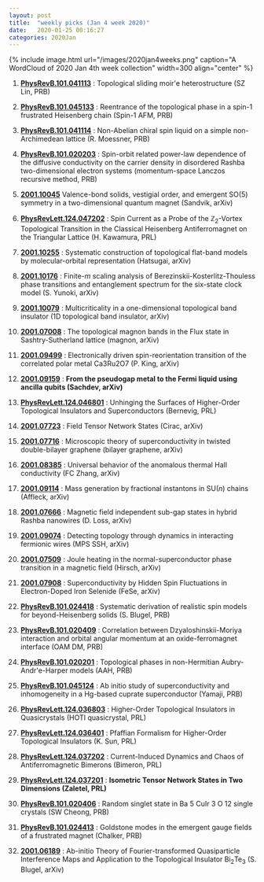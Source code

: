 ```yaml
---
layout: post
title:  "weekly picks (Jan 4 week 2020)"
date:   2020-01-25 00:16:27
categories: 2020Jan
---
```





{% include image.html url="/images/2020jan4weeks.png" caption="A WordCloud of 2020 Jan 4th week collection" width=300 align="center" %}


1. **[PhysRevB.101.041113](https://link.aps.org/doi/10.1103/PhysRevB.101.041113)** : Topological sliding moir\'e heterostructure (SZ Lin, PRB)

1. **[PhysRevB.101.045133](https://link.aps.org/doi/10.1103/PhysRevB.101.045133)** : Reentrance of the topological phase in a spin-1 frustrated Heisenberg chain (Spin-1 AFM, PRB)

1. **[PhysRevB.101.041114](https://link.aps.org/doi/10.1103/PhysRevB.101.041114)** : Non-Abelian chiral spin liquid on a simple non-Archimedean lattice (R. Moessner, PRB)

1. **[PhysRevB.101.020203](https://link.aps.org/doi/10.1103/PhysRevB.101.020203)** : Spin-orbit related power-law dependence of the diffusive conductivity on the carrier density in disordered Rashba two-dimensional electron systems (momentum-space Lanczos recursive method, PRB)


1. **[2001.10045](https://arxiv.org/abs/2001.10045)** Valence-bond solids, vestigial order, and emergent SO(5) symmetry in a two-dimensional quantum magnet (Sandvik, arXiv)

1. **[PhysRevLett.124.047202](https://journals.aps.org/prl/abstract/10.1103/PhysRevLett.124.047202)** : Spin Current as a Probe of the ${\mathbb{Z}}_{2}$-Vortex Topological Transition in the Classical Heisenberg Antiferromagnet on the Triangular Lattice (H. Kawamura, PRL)

1. **[2001.10255](https://arxiv.org/abs/2001.10255)** : Systematic construction of topological flat-band models by molecular-orbital representation (Hatsugai, arXiv)

1. **[2001.10176](https://arxiv.org/abs/2001.10176)** : Finite-$m$ scaling analysis of Berezinskii-Kosterlitz-Thouless phase transitions and entanglement spectrum for the six-state clock model (S. Yunoki, arXiv)

1. **[2001.10079](https://arxiv.org/abs/2001.10079)** :  Multicriticality in a one-dimensional topological band insulator (1D topological band insulator, arXiv)


1. **[2001.07008](https://arxiv.org/abs/2001.07008)** : The topological magnon bands in the Flux state in Sashtry-Sutherland lattice (magnon, arXiv)

1. **[2001.09499](https://arxiv.org/abs/2001.09499)** : Electronically driven spin-reorientation transition of the correlated polar metal Ca3Ru2O7 (P. King, arXiv)

1. **[2001.09159](https://arxiv.org/abs/2001.09159)** : **From the pseudogap metal to the Fermi liquid using ancilla qubits (Sachdev, arXiv)**

1. **[PhysRevLett.124.046801](https://link.aps.org/doi/10.1103/PhysRevLett.124.046801)** : Unhinging the Surfaces of Higher-Order Topological Insulators and Superconductors (Bernevig, PRL)


1. **[2001.07723](http://arxiv.org/abs/2001.07723)** : Field Tensor Network States (Cirac, arXiv)

1. **[2001.07716](http://arxiv.org/abs/2001.07716)** : Microscopic theory of superconductivity in twisted double-bilayer graphene (bilayer graphene, arXiv)

1. **[2001.08385](http://arxiv.org/abs/2001.08385)** : Universal behavior of the anomalous thermal Hall conductivity (FC Zhang, arXiv)

1. **[2001.09114](http://arxiv.org/abs/2001.09114)** : Mass generation by fractional instantons in SU($n$) chains (Affleck, arXiv)


1. **[2001.07666](http://arxiv.org/abs/2001.07666)** : Magnetic field independent sub-gap states in hybrid Rashba nanowires (D. Loss, arXiv)

1. **[2001.09074](http://arxiv.org/abs/2001.09074)** : Detecting topology through dynamics in interacting fermionic wires (MPS SSH, arXiv)

1. **[2001.07509](http://arxiv.org/abs/2001.07509)** : Joule heating in the normal-superconductor phase transition in a magnetic field (Hirsch, arXiv)

1. **[2001.07908](http://arxiv.org/abs/2001.07908)** : Superconductivity by Hidden Spin Fluctuations in Electron-Doped Iron Selenide (FeSe, arXiv)


1. **[PhysRevB.101.024418](https://link.aps.org/doi/10.1103/PhysRevB.101.024418)** : Systematic derivation of realistic spin models for beyond-Heisenberg solids (S. Blugel, PRB)

1. **[PhysRevB.101.020409](https://link.aps.org/doi/10.1103/PhysRevB.101.020409)** : Correlation between Dzyaloshinskii-Moriya interaction and orbital angular momentum at an oxide-ferromagnet interface (OAM DM, PRB)

1. **[PhysRevB.101.020201](https://link.aps.org/doi/10.1103/PhysRevB.101.020201)** : Topological phases in non-Hermitian Aubry-Andr\'e-Harper models (AAH, PRB)

1. **[PhysRevB.101.045124](https://link.aps.org/doi/10.1103/PhysRevB.101.045124)** : Ab initio study of superconductivity and inhomogeneity in a Hg-based cuprate superconductor (Yamaji, PRB)

1. **[PhysRevLett.124.036803](https://link.aps.org/doi/10.1103/PhysRevLett.124.036803)** : Higher-Order Topological Insulators in Quasicrystals (HOTI quasicrystal, PRL)

1. **[PhysRevLett.124.036401](https://link.aps.org/doi/10.1103/PhysRevLett.124.036401)** : Pfaffian Formalism for Higher-Order Topological Insulators (K. Sun, PRL)

1. **[PhysRevLett.124.037202](https://link.aps.org/doi/10.1103/PhysRevLett.124.037202)** : Current-Induced Dynamics and Chaos of Antiferromagnetic Bimerons (Bimeron, PRL)

1. **[PhysRevLett.124.037201](https://link.aps.org/doi/10.1103/PhysRevLett.124.037201)** : **Isometric Tensor Network States in Two Dimensions (Zaletel, PRL)**


1. **[PhysRevB.101.020406](https://link.aps.org/doi/10.1103/PhysRevB.101.020406)** : Random singlet state in Ba 5 CuIr 3 O 12 single crystals (SW Cheong, PRB)

1. **[PhysRevB.101.024413](https://link.aps.org/doi/10.1103/PhysRevB.101.024413)** : Goldstone modes in the emergent gauge fields of a frustrated magnet (Chalker, PRB)

1. **[2001.06189](http://arxiv.org/abs/2001.06189)** : Ab-initio Theory of Fourier-transformed Quasiparticle Interference Maps and Application to the Topological Insulator Bi$_2$Te$_3$ (S. Blugel, arXiv)
